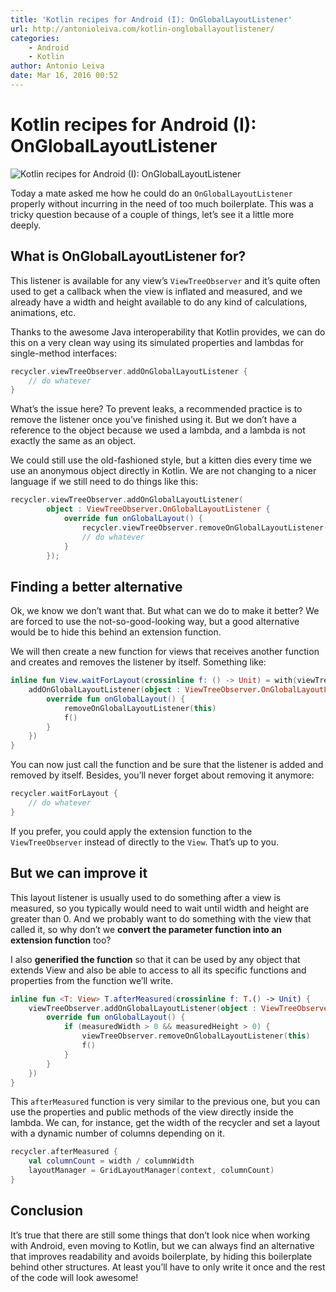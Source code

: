 ```yaml
---
title: 'Kotlin recipes for Android (I): OnGlobalLayoutListener'
url: http://antonioleiva.com/kotlin-ongloballayoutlistener/
categories:
    - Android
    - Kotlin
author: Antonio Leiva
date: Mar 16, 2016 00:52
---
```

<div class="et_post_meta_wrapper">

# Kotlin recipes for Android (I): OnGlobalLayoutListener

![Kotlin recipes for Android (I): OnGlobalLayoutListener](http://i2.wp.com/antonioleiva.com/wp-content/uploads/2016/03/kotlin_logo_new.png?resize=800%2C320)</div>

Today a mate asked me how he could do an `OnGlobalLayoutListener` properly without incurring in the need of too much boilerplate. This was a tricky question because of a couple of things, let’s see it a little more deeply.

## What is OnGlobalLayoutListener for?

This listener is available for any view’s `ViewTreeObserver` and it’s quite often used to get a callback when the view is inflated and measured, and we already have a width and height available to do any kind of calculations, animations, etc.

Thanks to the awesome Java interoperability that Kotlin provides, we can do this on a very clean way using its simulated properties and lambdas for single-method interfaces:

```kotlin
recycler.viewTreeObserver.addOnGlobalLayoutListener {
    // do whatever
}
```

What’s the issue here? To prevent leaks, a recommended practice is to remove the listener once you’ve finished using it. But we don’t have a reference to the object because we used a lambda, and a lambda is not exactly the same as an object.

We could still use the old-fashioned style, but a kitten dies every time we use an anonymous object directly in Kotlin. We are not changing to a nicer language if we still need to do things like this:

```kotlin
recycler.viewTreeObserver.addOnGlobalLayoutListener(
        object : ViewTreeObserver.OnGlobalLayoutListener {
            override fun onGlobalLayout() {
                recycler.viewTreeObserver.removeOnGlobalLayoutListener(this);
                // do whatever
            }
        });
```

## Finding a better alternative

Ok, we know we don’t want that. But what can we do to make it better? We are forced to use the not-so-good-looking way, but a good alternative would be to hide this behind an extension function.

We will then create a new function for views that receives another function and creates and removes the listener by itself. Something like:

```kotlin
inline fun View.waitForLayout(crossinline f: () -> Unit) = with(viewTreeObserver) {
    addOnGlobalLayoutListener(object : ViewTreeObserver.OnGlobalLayoutListener {
        override fun onGlobalLayout() {
            removeOnGlobalLayoutListener(this)
            f()
        }
    })
}
```

You can now just call the function and be sure that the listener is added and removed by itself. Besides, you’ll never forget about removing it anymore:

```kotlin
recycler.waitForLayout {
    // do whatever
}
```

If you prefer, you could apply the extension function to the `ViewTreeObserver` instead of directly to the `View`. That’s up to you.

## But we can improve it

This layout listener is usually used to do something after a view is measured, so you typically would need to wait until width and height are greater than 0\. And we probably want to do something with the view that called it, so why don’t we **convert the parameter function into an extension function** too?

I also **generified the function** so that it can be used by any object that extends View and also be able to access to all its specific functions and properties from the function we’ll write.

```kotlin
inline fun <T: View> T.afterMeasured(crossinline f: T.() -> Unit) {
    viewTreeObserver.addOnGlobalLayoutListener(object : ViewTreeObserver.OnGlobalLayoutListener {
        override fun onGlobalLayout() {
            if (measuredWidth > 0 && measuredHeight > 0) {
                viewTreeObserver.removeOnGlobalLayoutListener(this)
                f()
            }
        }
    })
}
```

This `afterMeasured` function is very similar to the previous one, but you can use the properties and public methods of the view directly inside the lambda. We can, for instance, get the width of the recycler and set a layout with a dynamic number of columns depending on it.

```kotlin
recycler.afterMeasured {
    val columnCount = width / columnWidth
    layoutManager = GridLayoutManager(context, columnCount)
}
```

## Conclusion

It’s true that there are still some things that don’t look nice when working with Android, even moving to Kotlin, but we can always find an alternative that improves readability and avoids boilerplate, by hiding this boilerplate behind other structures. At least you’ll have to only write it once and the rest of the code will look awesome!
